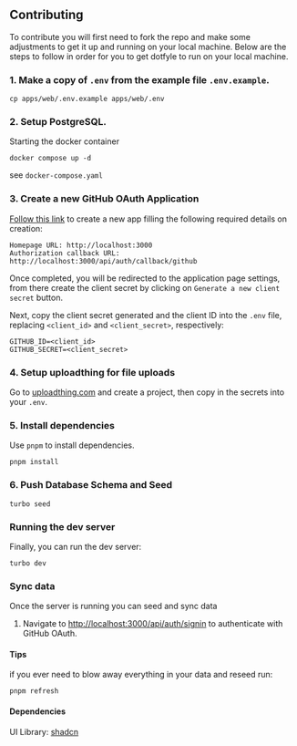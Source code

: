 ## Contributing

To contribute you will first need to fork the repo and make some adjustments to get it up and running on your local
machine. Below are the steps to follow in order for you to get dotfyle to run on your local machine.

### 1. Make a copy of `.env` from the example file `.env.example`.

```
cp apps/web/.env.example apps/web/.env
```

### 2. Setup PostgreSQL.

Starting the docker container

```
docker compose up -d
```

see `docker-compose.yaml`

### 3. Create a new GitHub OAuth Application

[Follow this link][new-oauth] to create a new app filling the following required details on creation:

```
Homepage URL: http://localhost:3000
Authorization callback URL: http://localhost:3000/api/auth/callback/github
```

Once completed, you will be redirected to the application page settings, from there create the client secret by clicking
on `Generate a new client secret` button.

Next, copy the client secret generated and the client ID into the `.env` file, replacing `<client_id>` and
`<client_secret>`, respectively:

```
GITHUB_ID=<client_id>
GITHUB_SECRET=<client_secret>
```

### 4. Setup uploadthing for file uploads

Go to [uploadthing.com](https://uploadthing.com/dashboard) and create a project, then copy in the secrets into your `.env`.

### 5. Install dependencies

Use `pnpm` to install dependencies.

```
pnpm install
```

### 6. Push Database Schema and Seed

```
turbo seed
```

### Running the dev server

Finally, you can run the dev server:

```
turbo dev
```

### Sync data

Once the server is running you can seed and sync data

1. Navigate to [http://localhost:3000/api/auth/signin](http://localhost:3000/api/auth/signin) to authenticate with GitHub OAuth.

#### Tips

if you ever need to blow away everything in your data and reseed run:

```
pnpm refresh
```

[new-oauth]: https://github.com/settings/applications/new

#### Dependencies

UI Library: [shadcn](https://ui.shadcn.com/)
